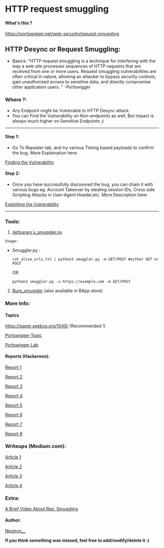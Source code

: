 # HTTP request smuggling

#### What's this ?

https://portswigger.net/web-security/request-smuggling

## HTTP Desync or Request Smuggling:

* Basics: "HTTP request smuggling is a technique for interfering with the way a web site processes sequences of HTTP requests that are received from one or more users. Request smuggling vulnerabilities are often critical in nature, allowing an attacker to bypass security controls, gain unauthorized access to sensitive data, and directly compromise other application users. " -Portswigger

### Where ?:

* Any Endpoint might be Vulnerable to HTTP Desync attack.
* You can Find the Vulnerability on Non-endpoints as well, But impact is always much higher on Sensitive Endpoints ;)

***

#### Step 1:

* Go To Repeater tab, and try various Timing based payloads to confirm the bug. More Explaination here:

[Finding the Vulnerability](https://portswigger.net/web-security/request-smuggling/finding)

#### Step 2:

* Once you have successfully discovored the bug, you can chain it with various bugs eg. Account Takeover by stealing session IDs, Cross side Scripting Attacks in User-Agent Header,etc. More Description here:

[Exploiting the Vulnerability](https://portswigger.net/web-security/request-smuggling/exploiting)

***

### Tools:

1. [defparam\`s\_smuggler.py](https://github.com/defparam/smuggler)

`Usage:`

*   Smuggler.py :

    `cat alive_urls.txt | python3 smuggler.py -m GET/POST #either GET or POST`

    OR

    `python3 smuggler.py -u https://example.com -m GET/POST`

2. [Burp\_smuggler](https://github.com/PortSwigger/http-request-smuggler) (also available in BApp store)

### More Info:

#### Topics

https://paper.seebug.org/1049/ (Recommended !)

[Portswigger Topic](https://portswigger.net/research/http-desync-attacks-request-smuggling-reborn)

[Portswigger Lab](https://portswigger.net/web-security/request-smuggling)

#### Reports (Hackerone):

[Report 1](https://hackerone.com/reports/737140)

[Report 2](https://hackerone.com/reports/867952)

[Report 3](https://hackerone.com/reports/498052)

[Report 4](https://hackerone.com/reports/526880)

[Report 5](https://hackerone.com/reports/771666)

[Report 6](https://hackerone.com/reports/753939)

[Report 7](https://hackerone.com/reports/648434)

[Report 8](https://hackerone.com/reports/740037)

### Writeups (Medium.com):

[Article 1](https://medium.com/@ricardoiramar/the-powerful-http-request-smuggling-af208fafa142)

[Article 2](https://medium.com/cyberverse/http-request-smuggling-in-plain-english-7080e48df8b4)

[Article 3](https://medium.com/@cc1h2e1/write-up-of-two-http-requests-smuggling-ff211656fe7d)

[Article 4](https://medium.com/bugbountywriteup/crossing-the-borders-the-illegal-trade-of-http-requests-57da188520ca)

### Extra:

[A Brief Video About Req. Smuggling](https://youtu.be/gzM4wWA7RFo)

#### Author:

[Neutron\_\_](https://twitter.com/Neutron\_\_)

**If you think something was missed, feel free to add/modify/delete it :)**

